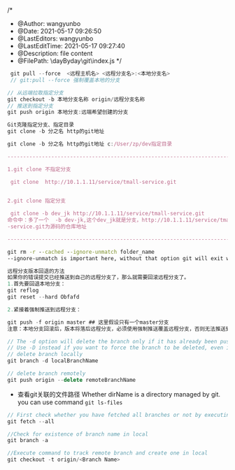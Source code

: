 <!--
 * @Author: wangyunbo
 * @Date: 2021-05-17 09:26:50
 * @LastEditors: wangyunbo
 * @LastEditTime: 2021-09-27 09:30:41
 * @Description: file content
 * @FilePath: \dayByday\git\index.md
-->
/*
 * @Author: wangyunbo
 * @Date: 2021-05-17 09:26:50
 * @LastEditors: wangyunbo
 * @LastEditTime: 2021-05-17 09:27:40
 * @Description: file content
 * @FilePath: \dayByday\git\index.js
 */

```javascript
 git pull --force  <远程主机名> <远程分支名>:<本地分支名>
 // git:pull --force 强制覆盖本地的分支
```

```javascript
// 从远端拉取指定分支
git checkout -b 本地分支名称 origin/远程分支名称
// 推送到指定分支
git push origin 本地分支:远端希望创建的分支
```
```javascript
Git克隆指定分支、指定目录
git clone -b 分之名 http的git地址

git clone -b 分之名 http的git地址 c:/User/zp/dev指定目录

-------------------------------------------------------------------------------------------------------------------

1.git clone 不指定分支

 git clone  http://10.1.1.11/service/tmall-service.git

 
2.git clone 指定分支

 git clone -b dev_jk http://10.1.1.11/service/tmall-service.git
命令中：多了一个  -b dev-jk,这个dev_jk就是分支，http://10.1.1.11/service/tmall
-service.git为源码的仓库地址

--------------------------------------------------------------------------------------------------------------------

```

```bat
git rm -r --cached --ignore-unmatch folder_name
--ignore-unmatch is important here, without that option git will exit with error on the first file not in the index.
```

```js
远程分支版本回退的方法
如果你的错误提交已经推送到自己的远程分支了，那么就需要回滚远程分支了。
1.首先要回退本地分支：
git reflog
git reset --hard Obfafd

2.紧接着强制推送到远程分支：

git push -f origin master ## 这里假设只有一个master分支
注意：本地分支回滚后，版本将落后远程分支，必须使用强制推送覆盖远程分支，否则无法推送到远程分支
```


```js
// The -d option will delete the branch only if it has already been pushed and merged with the remote branch. 
// Use -D instead if you want to force the branch to be deleted, even if it hasn't been pushed or merged yet.
// delete branch locally
git branch -d localBranchName

// delete branch remotely
git push origin --delete remoteBranchName
```

- 查看git关联的文件路径
Whether dirName is a directory managed by git. you can use command `git ls-files`

```js
// First check whether you have fetched all branches or not by executing following command (检查拉取所有分支)
git fetch --all

//Check for existence of branch name in local
git branch -a

//Execute command to track remote branch and create one in local
git checkout -t origin/<Branch Name>

```